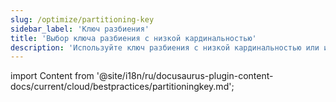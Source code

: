 ```yaml
---
slug: /optimize/partitioning-key
sidebar_label: 'Ключ разбиения'
title: 'Выбор ключа разбиения с низкой кардинальностью'
description: 'Используйте ключ разбиения с низкой кардинальностью или избегайте использования ключа разбиения для вашей таблицы.'
---
```


import Content from '@site/i18n/ru/docusaurus-plugin-content-docs/current/cloud/bestpractices/partitioningkey.md';

<Content />
